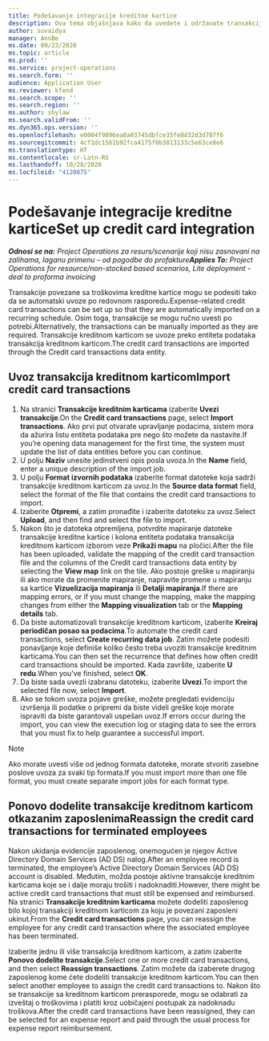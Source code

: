 ```yaml
---
title: Podešavanje integracije kreditne kartice
description: Ova tema objašnjava kako da uvedete i održavate transakcije kreditne kartice povezane sa troškovima.
author: suvaidya
manager: AnnBe
ms.date: 09/23/2020
ms.topic: article
ms.prod: ''
ms.service: project-operations
ms.search.form: ''
audience: Application User
ms.reviewer: kfend
ms.search.scope: ''
ms.search.region: ''
ms.author: shylaw
ms.search.validFrom: ''
ms.dyn365.ops.version: ''
ms.openlocfilehash: e0004f9096ea8a03745dbfce35fe0d32d3d707f6
ms.sourcegitcommit: 4cf1dc1561b92fca4175f0b3813133c5e63ce8e6
ms.translationtype: HT
ms.contentlocale: sr-Latn-RS
ms.lasthandoff: 10/28/2020
ms.locfileid: "4120875"
---
```

# <a name="set-up-credit-card-integration"></a><span data-ttu-id="307cd-103">Podešavanje integracije kreditne kartice</span><span class="sxs-lookup"><span data-stu-id="307cd-103">Set up credit card integration</span></span>

<span data-ttu-id="307cd-104">_**Odnosi se na:** Project Operations za resurs/scenarije koji nisu zasnovani na zalihama, laganu primenu – od pogodbe do profakture_</span><span class="sxs-lookup"><span data-stu-id="307cd-104">_**Applies To:** Project Operations for resource/non-stocked based scenarios, Lite deployment - deal to proforma invoicing_</span></span>

<span data-ttu-id="307cd-105">Transakcije povezane sa troškovima kreditne kartice mogu se podesiti tako da se automatski uvoze po redovnom rasporedu.</span><span class="sxs-lookup"><span data-stu-id="307cd-105">Expense-related credit card transactions can be set up so that they are automatically imported on a recurring schedule.</span></span> <span data-ttu-id="307cd-106">Osim toga, transakcije se mogu ručno uvesti po potrebi.</span><span class="sxs-lookup"><span data-stu-id="307cd-106">Alternatively, the transactions can be manually imported as they are required.</span></span> <span data-ttu-id="307cd-107">Transakcije kreditnom karticom se uvoze preko entiteta podataka transakcija kreditnom karticom.</span><span class="sxs-lookup"><span data-stu-id="307cd-107">The credit card transactions are imported through the Credit card transactions data entity.</span></span>

## <a name="import-credit-card-transactions"></a><span data-ttu-id="307cd-108">Uvoz transakcija kreditnom karticom</span><span class="sxs-lookup"><span data-stu-id="307cd-108">Import credit card transactions</span></span>

1. <span data-ttu-id="307cd-109">Na stranici **Transakcije kreditnim karticama** izaberite **Uvezi transakcije**.</span><span class="sxs-lookup"><span data-stu-id="307cd-109">On the **Credit card transactions** page, select **Import transactions**.</span></span> <span data-ttu-id="307cd-110">Ako prvi put otvarate upravljanje podacima, sistem mora da ažurira listu entiteta podataka pre nego što možete da nastavite.</span><span class="sxs-lookup"><span data-stu-id="307cd-110">If you’re opening data management for the first time, the system must update the list of data entities before you can continue.</span></span>
2. <span data-ttu-id="307cd-111">U polju **Naziv** unesite jedinstveni opis posla uvoza.</span><span class="sxs-lookup"><span data-stu-id="307cd-111">In the **Name** field, enter a unique description of the import job.</span></span>
3. <span data-ttu-id="307cd-112">U polju **Format izvornih podataka** izaberite format datoteke koja sadrži transakcije kreditnom karticom za uvoz.</span><span class="sxs-lookup"><span data-stu-id="307cd-112">In the **Source data format** field, select the format of the file that contains the credit card transactions to import.</span></span>
4. <span data-ttu-id="307cd-113">Izaberite **Otpremi**, a zatim pronađite i izaberite datoteku za uvoz.</span><span class="sxs-lookup"><span data-stu-id="307cd-113">Select **Upload**, and then find and select the file to import.</span></span>
5. <span data-ttu-id="307cd-114">Nakon što je datoteka otpremljena, potvrdite mapiranje datoteke transakcije kreditne kartice i kolona entiteta podataka transakcija kreditnom karticom izborom veze **Prikaži mapu** na pločici.</span><span class="sxs-lookup"><span data-stu-id="307cd-114">After the file has been uploaded, validate the mapping of the credit card transaction file and the columns of the Credit card transactions data entity by selecting the **View map** link on the tile.</span></span> <span data-ttu-id="307cd-115">Ako postoje greške u mapiranju ili ako morate da promenite mapiranje, napravite promene u mapiranju sa kartice **Vizuelizacija mapiranja** ili **Detalji mapiranja**.</span><span class="sxs-lookup"><span data-stu-id="307cd-115">If there are mapping errors, or if you must change the mapping, make the mapping changes from either the **Mapping visualization** tab or the **Mapping details** tab.</span></span>
6. <span data-ttu-id="307cd-116">Da biste automatizovali transakcije kreditnom karticom, izaberite **Kreiraj periodičan posao sa podacima**.</span><span class="sxs-lookup"><span data-stu-id="307cd-116">To automate the credit card transactions, select **Create recurring data job**.</span></span> <span data-ttu-id="307cd-117">Zatim možete podesiti ponavljanje koje definiše koliko često treba uvoziti transakcije kreditnim karticama.</span><span class="sxs-lookup"><span data-stu-id="307cd-117">You can then set the recurrence that defines how often credit card transactions should be imported.</span></span> <span data-ttu-id="307cd-118">Kada završite, izaberite **U redu**.</span><span class="sxs-lookup"><span data-stu-id="307cd-118">When you’ve finished, select **OK**.</span></span>
7. <span data-ttu-id="307cd-119">Da biste sada uvezli izabranu datoteku, izaberite **Uvezi**.</span><span class="sxs-lookup"><span data-stu-id="307cd-119">To import the selected file now, select **Import**.</span></span>
8. <span data-ttu-id="307cd-120">Ako se tokom uvoza pojave greške, možete pregledati evidenciju izvršenja ili podatke o pripremi da biste videli greške koje morate ispraviti da biste garantovali uspešan uvoz.</span><span class="sxs-lookup"><span data-stu-id="307cd-120">If errors occur during the import, you can view the execution log or staging data to see the errors that you must fix to help guarantee a successful import.</span></span>

> [!NOTE]
> <span data-ttu-id="307cd-121">Ako morate uvesti više od jednog formata datoteke, morate stvoriti zasebne poslove uvoza za svaki tip formata.</span><span class="sxs-lookup"><span data-stu-id="307cd-121">If you must import more than one file format, you must create separate import jobs for each format type.</span></span>

## <a name="reassign-the-credit-card-transactions-for-terminated-employees"></a><span data-ttu-id="307cd-122">Ponovo dodelite transakcije kreditnom karticom otkazanim zaposlenima</span><span class="sxs-lookup"><span data-stu-id="307cd-122">Reassign the credit card transactions for terminated employees</span></span>

<span data-ttu-id="307cd-123">Nakon ukidanja evidencije zaposlenog, onemogućen je njegov Active Directory Domain Services (AD DS) nalog.</span><span class="sxs-lookup"><span data-stu-id="307cd-123">After an employee record is terminated, the employee’s Active Directory Domain Services (AD DS) account is disabled.</span></span> <span data-ttu-id="307cd-124">Međutim, možda postoje aktivne transakcije kreditnim karticama koje se i dalje moraju trošiti i nadoknaditi.</span><span class="sxs-lookup"><span data-stu-id="307cd-124">However, there might be active credit card transactions that must still be expensed and reimbursed.</span></span> <span data-ttu-id="307cd-125">Na stranici **Transakcije kreditnim karticama** možete dodeliti zaposlenog bilo kojoj transakciji kreditnom karticom za koju je povezani zaposleni ukinut.</span><span class="sxs-lookup"><span data-stu-id="307cd-125">From the **Credit card transactions** page, you can reassign the employee for any credit card transaction where the associated employee has been terminated.</span></span>

<span data-ttu-id="307cd-126">Izaberite jednu ili više transakcija kreditnom karticom, a zatim izaberite **Ponovo dodelite transakcije**.</span><span class="sxs-lookup"><span data-stu-id="307cd-126">Select one or more credit card transactions, and then select **Reassign transactions**.</span></span> <span data-ttu-id="307cd-127">Zatim možete da izaberete drugog zaposlenog kome ćete dodeliti transakcije kreditnom karticom.</span><span class="sxs-lookup"><span data-stu-id="307cd-127">You can then select another employee to assign the credit card transactions to.</span></span> <span data-ttu-id="307cd-128">Nakon što se transakcije sa kreditnom karticom prerasporede, mogu se odabrati za izveštaj o troškovima i platiti kroz uobičajeni postupak za nadoknadu troškova.</span><span class="sxs-lookup"><span data-stu-id="307cd-128">After the credit card transactions have been reassigned, they can be selected for an expense report and paid through the usual process for expense report reimbursement.</span></span>
